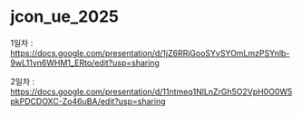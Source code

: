 # jcon_ue_2025


1일차 : https://docs.google.com/presentation/d/1jZ6RRjGooSYvSYOmLmzPSYnlb-9wL11vn6WHM1_ERto/edit?usp=sharing

2일차 : https://docs.google.com/presentation/d/11ntmeq1NlLnZrGh5O2VpH0O0W5pkPDCDOXC-Zo46uBA/edit?usp=sharing
